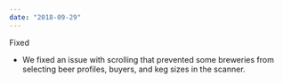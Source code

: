 ```yaml
---
date: "2018-09-29"
---
```


Fixed
- We fixed an issue with scrolling that prevented some breweries from selecting beer profiles, buyers, and keg sizes in the scanner.
